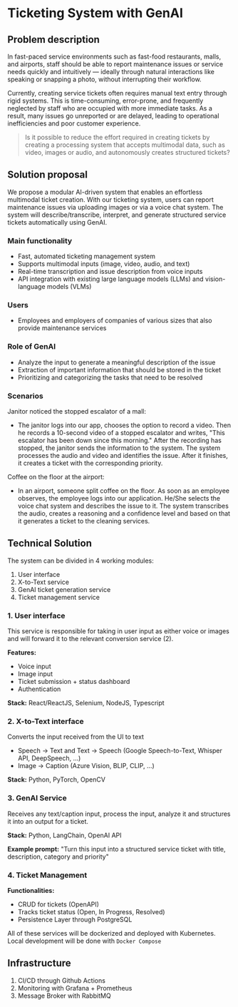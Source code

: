 # Ticketing System with GenAI

## Problem description

In fast-paced service environments such as fast-food restaurants, malls, and airports, staff should be able to report maintenance issues or service needs quickly and intuitively — ideally through natural interactions like speaking or snapping a photo, without interrupting their workflow.

Currently, creating service tickets often requires manual text entry through rigid systems. This is time-consuming, error-prone, and frequently neglected by staff who are occupied with more immediate tasks. As a result, many issues go unreported or are delayed, leading to operational inefficiencies and poor customer experience.

> Is it possible to reduce the effort required in creating tickets by creating a processing system that accepts multimodal data, such as video, images or audio, and autonomously creates structured tickets?

## Solution proposal

We propose a modular AI-driven system that enables an effortless multimodal ticket creation. With our ticketing system, users can report maintenance issues via uploading images or via a voice chat system. The system will describe/transcribe, interpret, and generate structured service tickets automatically using GenAI.

### Main functionality

- Fast, automated ticketing management system
- Supports multimodal inputs (image, video, audio, and text)
- Real-time transcription and issue description from voice inputs
- API integration with existing large language models (LLMs) and vision-language models (VLMs)

### Users

- Employees and employers of companies of various sizes that also provide maintenance services


### Role of GenAI

- Analyze the input to generate a meaningful description of the issue
- Extraction of important information that should be stored in the ticket
- Prioritizing and categorizing the tasks that need to be resolved


### Scenarios 

Janitor noticed the stopped escalator of a mall:
- The janitor logs into our app, chooses the option to record a video. Then he records a 10-second video of a stopped escalator and writes, "This escalator has been down since this morning." After the recording has stopped, the janitor sends the information to the system. The system processes the audio and video and identifies the issue. After it finishes, it creates a ticket with the corresponding priority.


Coffee on the floor at the airport:
- In an airport, someone split coffee on the floor. As soon as an employee observes, the employee logs into our application. He/She selects the voice chat system and describes the issue to it. The system transcribes the audio, creates a reasoning and a confidence level and based on that it generates a ticket to the cleaning services.

## Technical Solution

The system can be divided in 4 working modules:
1. User interface
2. X-to-Text service
3. GenAI ticket generation service
4. Ticket management service

### 1. User interface

This service is responsible for taking in user input as either voice or images and will forward it to the relevant conversion service (2).

**Features:**
- Voice input 
- Image input
- Ticket submission + status dashboard
- Authentication

**Stack:** React/ReactJS, Selenium, NodeJS, Typescript

### 2. X-to-Text interface

Converts the input received from the UI to text
- Speech -> Text and Text -> Speech (Google Speech-to-Text, Whisper API, DeepSpeech, ...)
- Image -> Caption (Azure Vision, BLIP, CLIP, ...)

**Stack:** Python, PyTorch, OpenCV

### 3. GenAI Service

Receives any text/caption input, process the input, analyze it and structures it into an output for a ticket.

**Stack:** Python, LangChain, OpenAI API

**Example prompt:** "Turn this input into a structured service ticket with title, description, category and priority"

### 4. Ticket Management

**Functionalities:**
- CRUD for tickets (OpenAPI)
- Tracks ticket status (Open, In Progress, Resolved)
- Persistence  Layer through PostgreSQL

All of these services will be dockerized and deployed with Kubernetes. Local development will be done with ``Docker Compose``

## Infrastructure

1. CI/CD through Github Actions
2. Monitoring with Grafana + Prometheus
3. Message Broker with RabbitMQ
